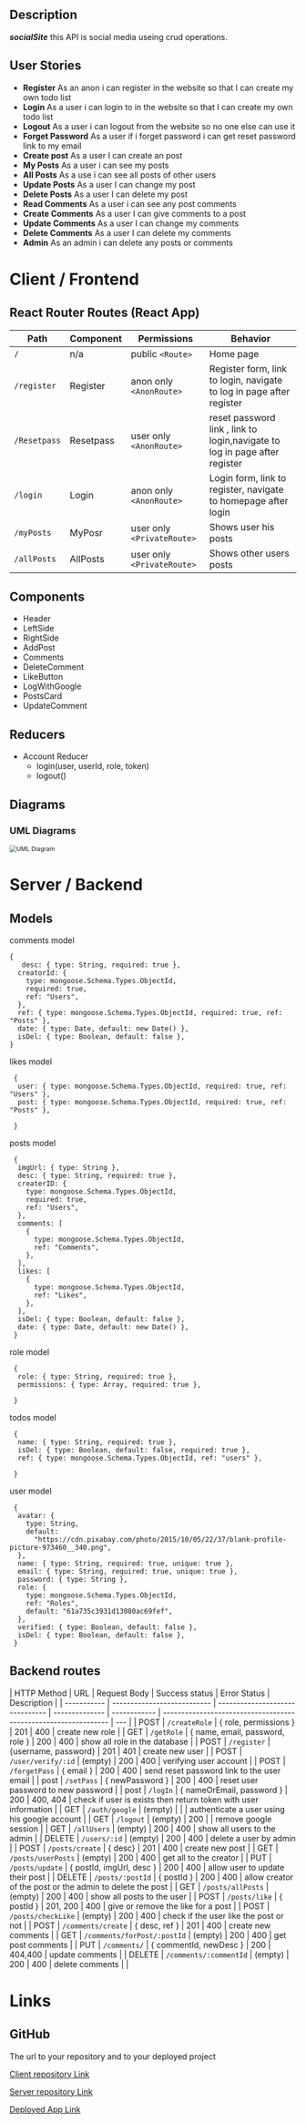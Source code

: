 ## Description

**_socialSite_** this API is social media useing crud operations.

## User Stories

- **Register** As an anon i can register in the website so that I can create my own todo list
- **Login** As a user i can login to in the website so that I can create my own todo list
- **Logout** As a user i can logout from the website so no one else can use it
- **Forget Password** As a user if i forget password i can get reset password link to my email
- **Create post** As a user I can create an post
- **My Posts** As a user i can see my posts
- **All Posts** As a use i can see all posts of other users
- **Update Posts** As a user I can change my post
- **Delete Posts** As a user I can delete my post
- **Read Comments** As a user i can see any post comments
- **Create Comments** As a user I can give comments to a post
- **Update Comments** As a user I can change my comments
- **Delete Comments** As a user I can delete my comments
- **Admin** As an admin i can delete any posts or comments

# Client / Frontend

## React Router Routes (React App)

| Path         | Component | Permissions                | Behavior                                                                   |
| ------------ | --------- | -------------------------- | -------------------------------------------------------------------------- |
| `/`          | n/a       | public `<Route>`           | Home page                                                                  |
| `/register`  | Register  | anon only `<AnonRoute>`    | Register form, link to login, navigate to log in page after register       |
| `/Resetpass` | Resetpass | user only `<AnonRoute>`    | reset password link , link to login,navigate to log in page after register |
| `/login`     | Login     | anon only `<AnonRoute>`    | Login form, link to register, navigate to homepage after login             |
| `/myPosts`   | MyPosr    | user only `<PrivateRoute>` | Shows user his posts                                                       |
| `/allPosts`  | AllPosts  | user only `<PrivateRoute>` | Shows other users posts                                                    |

## Components

- Header
- LeftSide
- RightSide
- AddPost
- Comments
- DeleteComment
- LikeButton
- LogWithGoogle
- PostsCard
- UpdateComment

## Reducers

- Account Reducer
  - login(user, userId, role, token)
  - logout()

## Diagrams

### UML Diagrams

 <img src="./public/UML.png" alt="UML Diagram" style="zoom:75%;" />

# Server / Backend

## Models

comments model

```
{
   desc: { type: String, required: true },
  creatorId: {
    type: mongoose.Schema.Types.ObjectId,
    required: true,
    ref: "Users",
  },
  ref: { type: mongoose.Schema.Types.ObjectId, required: true, ref: "Posts" },
  date: { type: Date, default: new Date() },
  isDel: { type: Boolean, default: false },
}
```

likes model

```
 {
  user: { type: mongoose.Schema.Types.ObjectId, required: true, ref: "Users" },
  post: { type: mongoose.Schema.Types.ObjectId, required: true, ref: "Posts" },

 }
```

posts model

```
 {
  imgUrl: { type: String },
  desc: { type: String, required: true },
  createrID: {
    type: mongoose.Schema.Types.ObjectId,
    required: true,
    ref: "Users",
  },
  comments: [
    {
      type: mongoose.Schema.Types.ObjectId,
      ref: "Comments",
    },
  ],
  likes: [
    {
      type: mongoose.Schema.Types.ObjectId,
      ref: "Likes",
    },
  ],
  isDel: { type: Boolean, default: false },
  date: { type: Date, default: new Date() },
 }
```

role model

```
 {
  role: { type: String, required: true },
  permissions: { type: Array, required: true },

 }
```

todos model

```
 {
  name: { type: String, required: true },
  isDel: { type: Boolean, default: false, required: true },
  ref: { type: mongoose.Schema.Types.ObjectId, ref: "users" },

 }
```

user model

```
 {
  avatar: {
    type: String,
    default:
      "https://cdn.pixabay.com/photo/2015/10/05/22/37/blank-profile-picture-973460__340.png",
  },
  name: { type: String, required: true, unique: true },
  email: { type: String, required: true, unique: true },
  password: { type: String },
  role: {
    type: mongoose.Schema.Types.ObjectId,
    ref: "Roles",
    default: "61a735c3931d13080ac69fef",
  },
  verified: { type: Boolean, default: false },
  isDel: { type: Boolean, default: false },
 }
```

## Backend routes

| HTTP Method | URL                         | Request Body                    | Success status | Error Status | Description                                                     |
| ----------- | --------------------------- | ------------------------------- | -------------- | ------------ | --------------------------------------------------------------- | --- |
| POST        | `/createRole`               | { role, permissions }           | 201            | 400          | create new role                                                 |
| GET         | `/getRole`                  | { name, email, password, role } | 200            | 400          | show all role in the database                                   |
| POST        | `/register`                 | {username, password}            | 201            | 401          | create new user                                                 |
| POST        | `/user/verify/:id`          | (empty)                         | 200            | 400          | verifying user account                                          |
| POST        | `/forgetPass`               | { email }                       | 200            | 400          | send reset password link to the user email                      |
| post        | `/setPass`                  | { newPassword }                 | 200            | 400          | reset user password to new password                             |
| post        | `/logIn`                    | { nameOrEmail, password }       | 200            | 400, 404     | check if user is exists then return token with user information |
| GET         | `/auth/google`              | (empty)                         |                |              | authenticate a user using his google account                    |
| GET         | `/logout`                   | (empty)                         | 200            |              | remove google session                                           |
| GET         | `/allUsers`                 | (empty)                         | 200            | 400          | show all users to the admin                                     |
| DELETE      | `/users/:id`                | (empty)                         | 200            | 400          | delete a user by admin                                          |
| POST        | `/posts/create`             | { desc}                         | 201            | 400          | create new post                                                 |
| GET         | `/posts/userPosts`          | (empty)                         | 200            | 400          | get all to the creator                                          |
| PUT         | `/posts/update`             | { postId, imgUrl, desc }        | 200            | 400          | allow user to update their post                                 |
| DELETE      | `/posts/:postId`            | { postId }                      | 200            | 400          | allow creator of the post or the admin to delete the post       |
| GET         | `/posts/allPosts`           | (empty)                         | 200            | 400          | show all posts to the user                                      |
| POST        | `/posts/like`               | { postId }                      | 201, 200       | 400          | give or remove the like for a post                              |
| POST        | `/posts/checkLike`          | (empty)                         | 200            | 400          | check if the user like the post or not                          |
| POST        | `/comments/create`          | { desc, ref }                   | 201            | 400          | create new comments                                             |
| GET         | `/comments/forPost/:postId` | (empty)                         | 200            | 400          | get post comments                                               |
| PUT         | `/comments/`                | { commentId, newDesc }          | 200            | 404,400      | update comments                                                 |
| DELETE      | `/comments/:commentId`      | (empty)                         | 200            | 400          | delete comments                                                 |     |

# Links

## GitHub

The url to your repository and to your deployed project

[Client repository Link](https://github.com/Mohammed-Almuziny/w09d05)

[Server repository Link](https://github.com/Mohammed-Almuziny/W08D04)

[Deployed App Link](http://heroku.com/)
